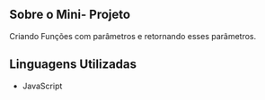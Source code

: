 
## Sobre o Mini- Projeto

Criando Funções com parâmetros e retornando esses parâmetros.

## Linguagens Utilizadas

- JavaScript